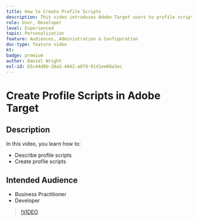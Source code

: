 ```yaml
---
title: How to Create Profile Scripts
description: This video introduces Adobe Target users to profile scripts. Watch this video if you are experienced with Adobe Target and want to learn the basics of using profile scripts to perform more specialized targeting or audience creation.
role: User, Developer
level: Experienced
topic: Personalization
feature: Audiences, Administration & Configuration
doc-type: feature video
kt:
badge: premium
author: Daniel Wright
exl-id: b5c44d8b-20a2-4842-a879-91d1ee68a3ec
---
```

# Create Profile Scripts in Adobe Target

## Description

In this video, you learn how to:

* Describe profile scripts
* Create profile scripts

## Intended Audience

* Business Practitioner
* Developer

>[!VIDEO](https://video.tv.adobe.com/v/17394/?quality=12)
